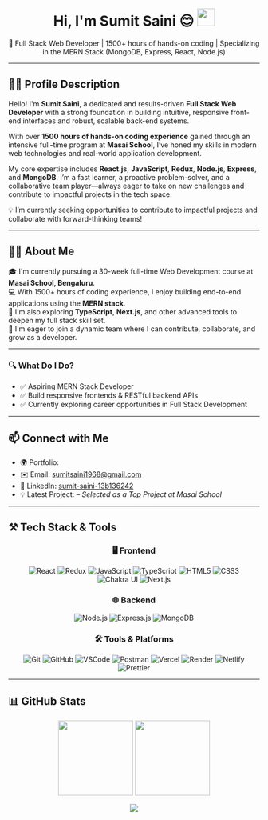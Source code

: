 <div align="center">

<h1>Hi, I'm Sumit Saini 😊 <img src="https://media.giphy.com/media/hvRJCLFzcasrR4ia7z/giphy.gif" width="35" /></h1>

<p>🚀 Full Stack Web Developer | 1500+ hours of hands-on coding | Specializing in the MERN Stack (MongoDB, Express, React, Node.js)</p>

</div>

---

## 🧑‍💻 Profile Description

Hello! I'm **Sumit Saini**, a dedicated and results-driven **Full Stack Web Developer** with a strong foundation in building intuitive, responsive front-end interfaces and robust, scalable back-end systems.

With over **1500 hours of hands-on coding experience** gained through an intensive full-time program at **Masai School**, I’ve honed my skills in modern web technologies and real-world application development.

My core expertise includes **React.js**, **JavaScript**, **Redux**, **Node.js**, **Express**, and **MongoDB**. I’m a fast learner, a proactive problem-solver, and a collaborative team player—always eager to take on new challenges and contribute to impactful projects in the tech space.


💡 I’m currently seeking opportunities to contribute to impactful projects and collaborate with forward-thinking teams!

---

## 👨‍💻 About Me

🎓 I'm currently pursuing a 30-week full-time Web Development course at **Masai School, Bengaluru**.  
💻 With 1500+ hours of coding experience, I enjoy building end-to-end applications using the **MERN stack**.  
🚀 I'm also exploring **TypeScript**, **Next.js**, and other advanced tools to deepen my full stack skill set.  
🤝 I'm eager to join a dynamic team where I can contribute, collaborate, and grow as a developer.

---

### 🔍 What Do I Do?

- ✅ Aspiring MERN Stack Developer  
- ✅ Build responsive frontends & RESTful backend APIs  
- ✅ Currently exploring career opportunities in Full Stack Development  

---

## 📫 Connect with Me

- 🌍 Portfolio:   
- ✉️ Email: [sumitsaini1968@gmail.com](mailto:sumitsaini1968@gmail.com)  
- 💼 LinkedIn: [sumit-saini-13b136242](https://www.linkedin.com/in/sumit-saini-13b136242/)  
- 💡 Latest Project: []() – *Selected as a Top Project at Masai School*

---

## ⚒️ Tech Stack & Tools

<div align="center">

### 🖥️ Frontend

![React](https://img.shields.io/badge/react-%2320232a.svg?style=for-the-badge&logo=react&logoColor=%2361DAFB)
![Redux](https://img.shields.io/badge/redux-%23593d88.svg?style=for-the-badge&logo=redux&logoColor=white)
![JavaScript](https://img.shields.io/badge/JavaScript-323330?style=for-the-badge&logo=javascript&logoColor=F7DF1E)
![TypeScript](https://img.shields.io/badge/TypeScript-007ACC?style=for-the-badge&logo=typescript&logoColor=white)
![HTML5](https://img.shields.io/badge/HTML5-E34F26?style=for-the-badge&logo=html5&logoColor=white)
![CSS3](https://img.shields.io/badge/CSS3-1572B6?style=for-the-badge&logo=css3&logoColor=white)
![Chakra UI](https://img.shields.io/badge/Chakra--UI-319795?style=for-the-badge&logo=chakra-ui&logoColor=white)
![Next.js](https://img.shields.io/badge/Next.js-000000?style=for-the-badge&logo=nextdotjs&logoColor=white)

### 🌐 Backend

![Node.js](https://img.shields.io/badge/Node.js-339933?style=for-the-badge&logo=nodedotjs&logoColor=white)
![Express.js](https://img.shields.io/badge/Express.js-000000?style=for-the-badge&logo=express&logoColor=white)
![MongoDB](https://img.shields.io/badge/MongoDB-4EA94B?style=for-the-badge&logo=mongodb&logoColor=white)

### 🛠 Tools & Platforms

![Git](https://img.shields.io/badge/GIT-E44C30?style=for-the-badge&logo=git&logoColor=white)
![GitHub](https://img.shields.io/badge/GitHub-100000?style=for-the-badge&logo=github&logoColor=white)
![VSCode](https://img.shields.io/badge/VSCode-0078D4?style=for-the-badge&logo=visual%20studio%20code&logoColor=white)
![Postman](https://img.shields.io/badge/Postman-FF6C37?style=for-the-badge&logo=postman&logoColor=white)
![Vercel](https://img.shields.io/badge/Vercel-000000?style=for-the-badge&logo=vercel&logoColor=white)
![Render](https://img.shields.io/badge/Render-46E3B7?style=for-the-badge&logo=render&logoColor=white)
![Netlify](https://img.shields.io/badge/Netlify-00C7B7?style=for-the-badge&logo=netlify&logoColor=white)
![Prettier](https://img.shields.io/badge/prettier-1A2C34?style=for-the-badge&logo=prettier&logoColor=white)

</div>

---

## 📊 GitHub Stats

<p align="center">
  <img src="https://github-readme-stats.vercel.app/api?username=sumitsaini55&count_private=true&show_icons=true&theme=light" height="150" />
  <img src="https://github-readme-activity-graph.vercel.app/graph?username=sumitsaini55&theme=vue-dark&hide_border=true" height="150" />
</p>

<p align="center">
  <img src="https://github-readme-stats.vercel.app/api/top-langs/?username=sumitsaini55&layout=compact&theme=light&hide_border=true" />
</p>
